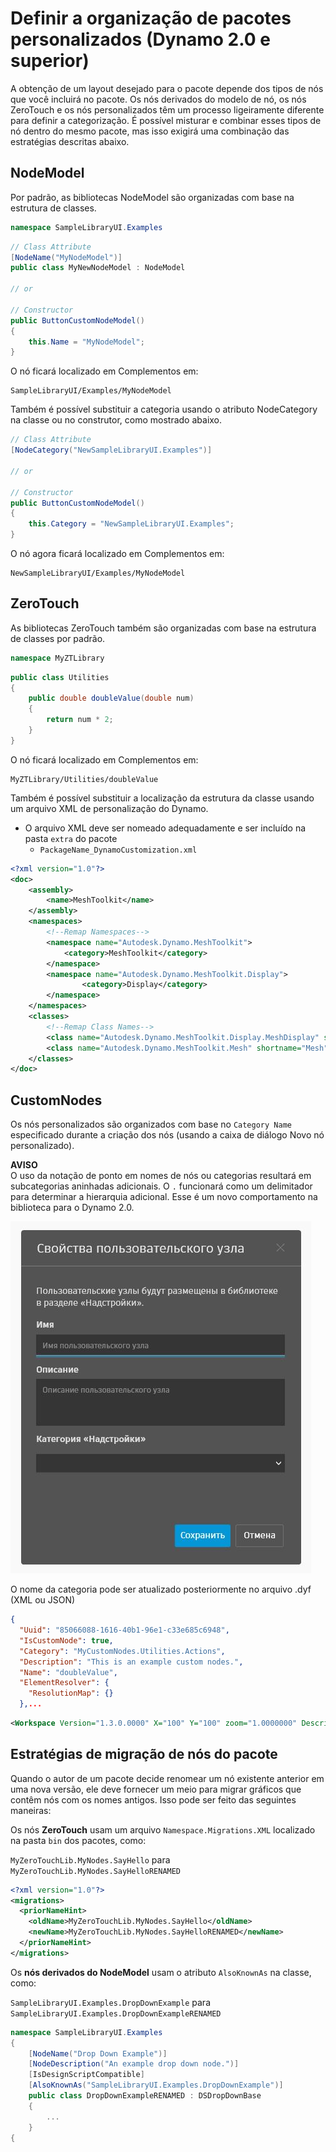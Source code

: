 # Definir a organização de pacotes personalizados (Dynamo 2.0 e superior)

A obtenção de um layout desejado para o pacote depende dos tipos de nós que você incluirá no pacote. Os nós derivados do modelo de nó, os nós ZeroTouch e os nós personalizados têm um processo ligeiramente diferente para definir a categorização. É possível misturar e combinar esses tipos de nó dentro do mesmo pacote, mas isso exigirá uma combinação das estratégias descritas abaixo.

## NodeModel
Por padrão, as bibliotecas NodeModel são organizadas com base na estrutura de classes.
```C#
namespace SampleLibraryUI.Examples
```
```C#
// Class Attribute
[NodeName("MyNodeModel")]
public class MyNewNodeModel : NodeModel

// or

// Constructor
public ButtonCustomNodeModel()
{
    this.Name = "MyNodeModel";
}

```
O nó ficará localizado em Complementos em:
```
SampleLibraryUI/Examples/MyNodeModel
```

Também é possível substituir a categoria usando o atributo NodeCategory na classe ou no construtor, como mostrado abaixo.
```C#
// Class Attribute
[NodeCategory("NewSampleLibraryUI.Examples")]

// or

// Constructor
public ButtonCustomNodeModel()
{
    this.Category = "NewSampleLibraryUI.Examples";
}
```

O nó agora ficará localizado em Complementos em:
```
NewSampleLibraryUI/Examples/MyNodeModel
```

## ZeroTouch

As bibliotecas ZeroTouch também são organizadas com base na estrutura de classes por padrão.

```C#
namespace MyZTLibrary
```

```C#
public class Utilities
{
    public double doubleValue(double num)
    {
        return num * 2;
    }
}
```

O nó ficará localizado em Complementos em:

```
MyZTLibrary/Utilities/doubleValue
```

Também é possível substituir a localização da estrutura da classe usando um arquivo XML de personalização do Dynamo.
- O arquivo XML deve ser nomeado adequadamente e ser incluído na pasta `extra` do pacote
    - `PackageName_DynamoCustomization.xml`

```XML
<?xml version="1.0"?>
<doc>
    <assembly>
        <name>MeshToolkit</name>
    </assembly>
    <namespaces>
        <!--Remap Namespaces-->
        <namespace name="Autodesk.Dynamo.MeshToolkit">
            <category>MeshToolkit</category>
        </namespace>
        <namespace name="Autodesk.Dynamo.MeshToolkit.Display">
                <category>Display</category>
        </namespace>
    </namespaces>
    <classes>
        <!--Remap Class Names-->
        <class name="Autodesk.Dynamo.MeshToolkit.Display.MeshDisplay" shortname="MeshDisplay"/>
        <class name="Autodesk.Dynamo.MeshToolkit.Mesh" shortname="Mesh"/>
    </classes>
</doc>

```

## CustomNodes

Os nós personalizados são organizados com base no `Category Name` especificado durante a criação dos nós (usando a caixa de diálogo Novo nó personalizado).  

**AVISO** <br>
O uso da notação de ponto em nomes de nós ou categorias resultará em subcategorias aninhadas adicionais. O `.` funcionará como um delimitador para determinar a hierarquia adicional. Esse é um novo comportamento na biblioteca para o Dynamo 2.0.

![Propriedades do nó personalizado](images/custom-node-properties.jpg)

O nome da categoria pode ser atualizado posteriormente no arquivo .dyf (XML ou JSON)

```JSON
{
  "Uuid": "85066088-1616-40b1-96e1-c33e685c6948",
  "IsCustomNode": true,
  "Category": "MyCustomNodes.Utilities.Actions",
  "Description": "This is an example custom nodes.",
  "Name": "doubleValue",
  "ElementResolver": {
    "ResolutionMap": {}
  },...
```

```XML
<Workspace Version="1.3.0.0000" X="100" Y="100" zoom="1.0000000" Description="This is an example custom nodes." Category="MyCustomNodes.Utilities.Actions" Name="doubleValue" ID="85066088-1616-40b1-96e1-c33e685c6948">
```

## Estratégias de migração de nós do pacote

Quando o autor de um pacote decide renomear um nó existente anterior em uma nova versão, ele deve fornecer um meio para migrar gráficos que contêm nós com os nomes antigos. Isso pode ser feito das seguintes maneiras:

Os nós **ZeroTouch** usam um arquivo `Namespace.Migrations.XML` localizado na pasta `bin` dos pacotes, como:

`MyZeroTouchLib.MyNodes.SayHello` para `MyZeroTouchLib.MyNodes.SayHelloRENAMED`
```XML
<?xml version="1.0"?>
<migrations>
  <priorNameHint>
    <oldName>MyZeroTouchLib.MyNodes.SayHello</oldName>
    <newName>MyZeroTouchLib.MyNodes.SayHelloRENAMED</newName>
  </priorNameHint>
</migrations>
```

Os **nós derivados do NodeModel** usam o atributo `AlsoKnownAs` na classe, como:

`SampleLibraryUI.Examples.DropDownExample` para `SampleLibraryUI.Examples.DropDownExampleRENAMED`
```C#
namespace SampleLibraryUI.Examples
{
    [NodeName("Drop Down Example")]
    [NodeDescription("An example drop down node.")]
    [IsDesignScriptCompatible]
    [AlsoKnownAs("SampleLibraryUI.Examples.DropDownExample")]
    public class DropDownExampleRENAMED : DSDropDownBase
    {
        ...
    }
{
```
